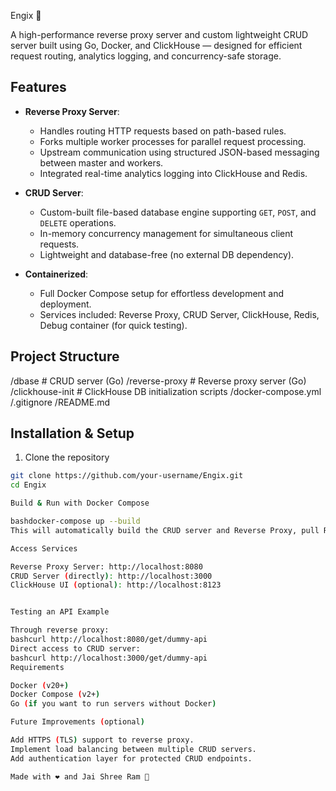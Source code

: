 Engix 🚀

A high-performance reverse proxy server and custom lightweight CRUD server built using Go, Docker, and ClickHouse — designed for efficient request routing, analytics logging, and concurrency-safe storage.

## Features

- **Reverse Proxy Server**:

  - Handles routing HTTP requests based on path-based rules.
  - Forks multiple worker processes for parallel request processing.
  - Upstream communication using structured JSON-based messaging between master and workers.
  - Integrated real-time analytics logging into ClickHouse and Redis.

- **CRUD Server**:

  - Custom-built file-based database engine supporting `GET`, `POST`, and `DELETE` operations.
  - In-memory concurrency management for simultaneous client requests.
  - Lightweight and database-free (no external DB dependency).

- **Containerized**:
  - Full Docker Compose setup for effortless development and deployment.
  - Services included: Reverse Proxy, CRUD Server, ClickHouse, Redis, Debug container (for quick testing).

## Project Structure

/dbase # CRUD server (Go)
/reverse-proxy # Reverse proxy server (Go)
/clickhouse-init # ClickHouse DB initialization scripts
/docker-compose.yml
/.gitignore
/README.md

## Installation & Setup

1. Clone the repository

```bash
git clone https://github.com/your-username/Engix.git
cd Engix

Build & Run with Docker Compose

bashdocker-compose up --build
This will automatically build the CRUD server and Reverse Proxy, pull Redis and ClickHouse images, and bring up the entire application.

Access Services

Reverse Proxy Server: http://localhost:8080
CRUD Server (directly): http://localhost:3000
ClickHouse UI (optional): http://localhost:8123


Testing an API Example

Through reverse proxy:
bashcurl http://localhost:8080/get/dummy-api
Direct access to CRUD server:
bashcurl http://localhost:3000/get/dummy-api
Requirements

Docker (v20+)
Docker Compose (v2+)
Go (if you want to run servers without Docker)

Future Improvements (optional)

Add HTTPS (TLS) support to reverse proxy.
Implement load balancing between multiple CRUD servers.
Add authentication layer for protected CRUD endpoints.

Made with ❤️ and Jai Shree Ram 🙏
```
